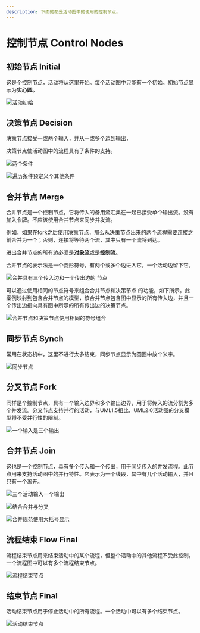```yaml
---
description: 下面的都是活动图中的使用的控制节点。
---
```


# 控制节点 Control Nodes

## 初始节点 Initial

这是个控制节点，活动将从这里开始。每个活动图中只能有一个初始。初始节点显示为**实心圆。**

![&#x6D3B;&#x52A8;&#x521D;&#x59CB;](../../.gitbook/assets/image%20%2822%29.png)

## 决策节点 Decision

决策节点接受一或两个输入，并从一或多个边到输出，

决策节点使活动图中的流程具有了条件的支持。

![&#x4E24;&#x4E2A;&#x6761;&#x4EF6;](../../.gitbook/assets/image%20%2827%29.png)

![&#x904D;&#x5386;&#x6761;&#x4EF6;&#x9884;&#x5B9A;&#x4E49;&#x4E2A;&#x5176;&#x4ED6;&#x6761;&#x4EF6;](../../.gitbook/assets/image%20%2826%29.png)

## 合并节点 Merge

合并节点是一个控制节点，它将传入的备用流汇集在一起已接受单个输出流。没有加入令牌。不应该使用合并节点来同步并发流。

例如，如果在fork之后使用决策节点，那么从决策节点出来的两个流程需要连接之前合并为一个；否则，连接将等待两个流，其中只有一个流将到达。

进出合并节点的所有边必须是**对象流**或是**控制流**。

合并节点的表示法是一个菱形符号，有两个或多个边进入它，一个活动边留下它。

![&#x5408;&#x5E76;&#x5177;&#x6709;&#x4E09;&#x4E2A;&#x4F20;&#x5165;&#x8FB9;&#x548C;&#x4E00;&#x4E2A;&#x4F20;&#x51FA;&#x8FB9;&#x7684; &#x8282;&#x70B9;](../../.gitbook/assets/image%20%2816%29.png)

可以通过使用相同的节点符号来组合合并节点和决策节点 的功能，如下所示。此案例映射到包含合并节点的模型，该合并节点包含图中显示的所有传入边，并且一个传出边指向具有图中所示的所有传出边的决策节点。

![&#x5408;&#x5E76;&#x8282;&#x70B9;&#x548C;&#x51B3;&#x7B56;&#x8282;&#x70B9;&#x4F7F;&#x7528;&#x76F8;&#x540C;&#x7684;&#x7B26;&#x53F7;&#x7EC4;&#x5408;](../../.gitbook/assets/image%20%2819%29.png)

## 同步节点 Synch

常用在状态机中，这里不进行太多结束，同步节点显示为圆圈中放个米字。

![&#x540C;&#x6B65;&#x8282;&#x70B9;](../../.gitbook/assets/image%20%2811%29.png)

## 分叉节点 Fork

同样是个控制节点，具有一个输入边界和多个输出边界，用于将传入的流分割为多个并发流。分叉节点支持并行的活动，与UML1.5相比，UML2.0活动图的分叉模型将不受并行性的限制。

![&#x4E00;&#x4E2A;&#x8F93;&#x5165;&#x662F;&#x4E09;&#x4E2A;&#x8F93;&#x51FA;](../../.gitbook/assets/image%20%283%29.png)

## 合并节点 Join

这也是一个控制节点，具有多个传入和一个传出，用于同步传入的并发流程。此节点用来支持活动图中的并行特性。它表示为一个线段，其中有几个活动输入，并且只有一个离开。

![&#x4E09;&#x4E2A;&#x6D3B;&#x52A8;&#x8F93;&#x5165;&#x4E00;&#x4E2A;&#x8F93;&#x51FA;](../../.gitbook/assets/image%20%2818%29.png)

![&#x7ED3;&#x5408;&#x5408;&#x5E76;&#x4E0E;&#x5206;&#x53C9;](../../.gitbook/assets/image%20%2824%29.png)

![&#x5408;&#x5E76;&#x89C4;&#x8303;&#x4F7F;&#x7528;&#x5927;&#x62EC;&#x53F7;&#x663E;&#x793A;](../../.gitbook/assets/image%20%2823%29.png)

## 流程结束 Flow Final

流程结束节点用来结束活动中的某个流程，但整个活动中的其他流程不受此控制。一个流程图中可以有多个流程结束节点。

![&#x6D41;&#x7A0B;&#x7ED3;&#x675F;&#x8282;&#x70B9;](../../.gitbook/assets/image%20%2817%29.png)

## 结束节点 Final

活动结束节点用于停止活动中的所有流程。一个活动中可以有多个结束节点。

![&#x6D3B;&#x52A8;&#x7ED3;&#x675F;&#x8282;&#x70B9;](../../.gitbook/assets/image%20%284%29.png)



